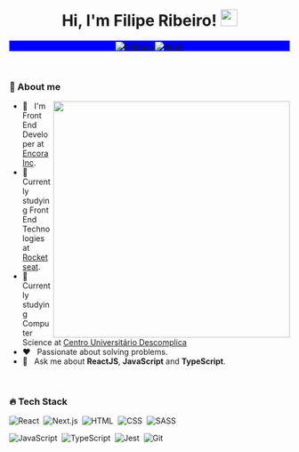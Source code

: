 <h1 align="center">Hi, I'm Filipe Ribeiro! <img src="https://raw.githubusercontent.com/kaueMarques/kaueMarques/master/hi.gif" width="30px"></h1>

<p align="center" style="background:blue">
  <a href="https://www.linkedin.com/in/filiperpaiva/" target="_blank">
    <img align="center" src="https://img.shields.io/badge/-filiperpaiva-0a66c2?style=flat-square&logo=Linkedin&logoColor=white" alt="linkedin"/>
  </a>
  <a href="mailto:filipepaiva240@gmail.com">
    <img align="center" src="https://img.shields.io/badge/-filipepaiva240-0a66c2?style=flat-square&logo=Gmail&logoColor=white" alt="gmail"/>
  </a>
</p>

<br />


### 👨 About me

<img align="right" width="425em" src="https://github-readme-stats.vercel.app/api?username=ribeiro240&count_private=true&theme=algolia&include_all_commits=true"/>

- 🔭 &nbsp; I'm Front End Developer at [Encora Inc](https://www.grupoboticario.com.br/).
- 🚀 &nbsp; Currently studying Front End Technologies at [Rocketseat](https://app.rocketseat.com.br/me/filiperpaiva).
- 🚀 &nbsp; Currently studying Computer Science at [Centro Universitário Descomplica](https://descomplica.com.br/)
- ❤️ &nbsp; Passionate about solving problems.
- 💬 &nbsp; Ask me about **ReactJS**, **JavaScript** and **TypeScript**.

<br />

### 🔥 Tech Stack

![React](https://img.shields.io/badge/-ReactJS-05122A?style=flat-square&logo=react)&nbsp;
![Next.js](https://img.shields.io/badge/-Next.js-05122A?style=flat-square&logo=next.js)&nbsp;
![HTML](https://img.shields.io/badge/-HTML-05122A?style=flat-square&logo=HTML5)&nbsp;
![CSS](https://img.shields.io/badge/-CSS-05122A?style=flat-square&logo=CSS3&logoColor=1572B6)&nbsp;
![SASS](https://img.shields.io/badge/-SASS-05122A?style=flat-square&logo=SASS)&nbsp;

![JavaScript](https://img.shields.io/badge/-JavaScript-05122A?style=flat-square&logo=JavaScript)&nbsp;
![TypeScript](https://img.shields.io/badge/-TypeScript-05122A?style=flat-square&logo=TypeScript)&nbsp;
![Jest](https://img.shields.io/badge/-Jest-05122A?style=flat-square&logo=jest&logoColor=orange)&nbsp;
![Git](https://img.shields.io/badge/-Git-05122A?style=flat-square&logo=git)&nbsp;
